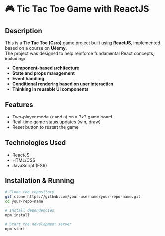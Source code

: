 # 🎮 Tic Tac Toe Game with ReactJS

## Description
This is a **Tic Tac Toe (Caro)** game project built using **ReactJS**, implemented based on a course on **Udemy**.  
The project was designed to help reinforce fundamental React concepts, including:

- **Component-based architecture**
- **State and props management**
- **Event handling**
- **Conditional rendering based on user interaction**
- **Thinking in reusable UI components**

## Features
- Two-player mode (`X` and `O`) on a 3x3 game board
- Real-time game status updates (win, draw)
- Reset button to restart the game

## Technologies Used
- ReactJS
- HTML/CSS
- JavaScript (ES6)

## Installation & Running

```bash
# Clone the repository
git clone https://github.com/your-username/your-repo-name.git
cd your-repo-name

# Install dependencies
npm install

# Start the development server
npm start
